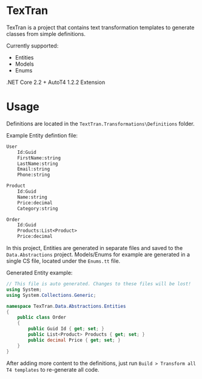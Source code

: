 # TexTran

TexTran is a project that contains text transformation templates to generate classes from simple definitions.

Currently supported: 
- Entities
- Models
- Enums

.NET Core 2.2 +
AutoT4 1.2.2 Extension

# Usage

Definitions are located in the `TextTran.Transformations\Definitions` folder.

Example Entity defintion file:

``` txt
User
	Id:Guid
	FirstName:string
	LastName:string
	Email:string
	Phone:string

Product
	Id:Guid
	Name:string
	Price:decimal
	Category:string

Order
	Id:Guid
	Products:List<Product>
	Price:decimal
```

In this project, Entities are generated in separate files and saved to the `Data.Abstractions` project. Models/Enums for example are generated in a single CS file, located under the `Enums.tt` file.

Generated Entity example:
``` csharp
// This file is auto generated. Changes to these files will be lost! 
using System;
using System.Collections.Generic;

namespace TexTran.Data.Abstractions.Entities
{
	public class Order
	{
		public Guid Id { get; set; }
		public List<Product> Products { get; set; }
		public decimal Price { get; set; }
	}
}
```
After adding more content to the definitions, just run `Build > Transform all T4 templates` to re-generate all code.


